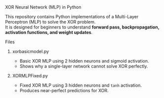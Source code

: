 XOR Neural Network (MLP) in Python

This repository contains Python implementations of a Multi-Layer Perceptron (MLP) to solve the XOR problem.  
It is designed for beginners to understand **forward pass, backpropagation, activation functions, and weight updates**.

Files

1. xorbasicmodel.py
   - Basic XOR MLP using 2 hidden neurons and sigmoid activation.  
   - Shows why a single-layer network cannot solve XOR perfectly.  

2. XORMLPFixed.py  
   - Fixed XOR MLP using 3 hidden neurons and `tanh` activation.  
   - Produces near-perfect predictions for XOR.  

